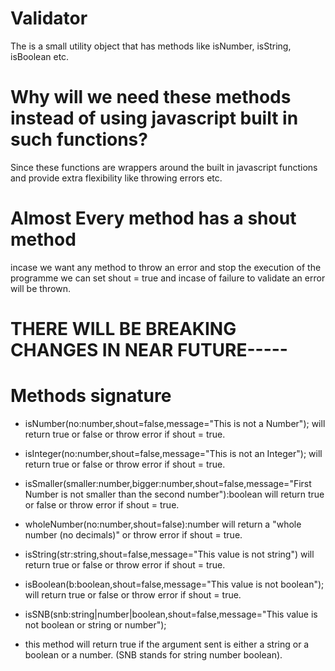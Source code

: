 # Validator
The is a small utility object that has methods like isNumber, isString, isBoolean etc.
# Why will we need these methods instead of using javascript built in such functions?
Since these functions are wrappers around the built in javascript functions and provide extra flexibility like throwing errors etc.
# Almost Every method has a shout method
incase we want any method to throw an error and stop the execution of the programme we can set shout = true and incase of failure to validate an error will be thrown.
#   THERE WILL BE BREAKING CHANGES IN NEAR FUTURE-----

# Methods signature
- isNumber(no:number,shout=false,message="This is not a Number");
will return true or false or throw error if shout = true.

- isInteger(no:number,shout=false,message="This is not an Integer");
will return true or false or throw error if shout = true.

- isSmaller(smaller:number,bigger:number,shout=false,message="First Number is not smaller than the second number"):boolean
will return true or false or throw error if shout = true.

- wholeNumber(no:number,shout=false):number
will return a "whole number (no decimals)" or throw error if shout = true.

- isString(str:string,shout=false,message="This value is not string")
will return true or false or throw error if shout = true.

- isBoolean(b:boolean,shout=false,message="This value is not boolean");
will return true or false or throw error if shout = true.

- isSNB(snb:string|number|boolean,shout=false,message="This value is not boolean or string or number");
- this method will return true if the argument sent is either a string or a boolean or a number. (SNB stands for string number boolean).